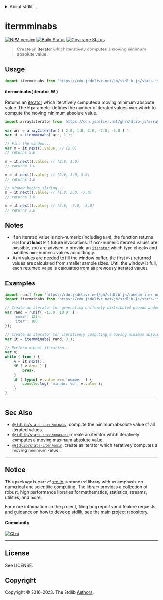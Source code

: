 <!--

@license Apache-2.0

Copyright (c) 2019 The Stdlib Authors.

Licensed under the Apache License, Version 2.0 (the "License");
you may not use this file except in compliance with the License.
You may obtain a copy of the License at

   http://www.apache.org/licenses/LICENSE-2.0

Unless required by applicable law or agreed to in writing, software
distributed under the License is distributed on an "AS IS" BASIS,
WITHOUT WARRANTIES OR CONDITIONS OF ANY KIND, either express or implied.
See the License for the specific language governing permissions and
limitations under the License.

-->


<details>
  <summary>
    About stdlib...
  </summary>
  <p>We believe in a future in which the web is a preferred environment for numerical computation. To help realize this future, we've built stdlib. stdlib is a standard library, with an emphasis on numerical and scientific computation, written in JavaScript (and C) for execution in browsers and in Node.js.</p>
  <p>The library is fully decomposable, being architected in such a way that you can swap out and mix and match APIs and functionality to cater to your exact preferences and use cases.</p>
  <p>When you use stdlib, you can be absolutely certain that you are using the most thorough, rigorous, well-written, studied, documented, tested, measured, and high-quality code out there.</p>
  <p>To join us in bringing numerical computing to the web, get started by checking us out on <a href="https://github.com/stdlib-js/stdlib">GitHub</a>, and please consider <a href="https://opencollective.com/stdlib">financially supporting stdlib</a>. We greatly appreciate your continued support!</p>
</details>

# itermminabs

[![NPM version][npm-image]][npm-url] [![Build Status][test-image]][test-url] [![Coverage Status][coverage-image]][coverage-url] <!-- [![dependencies][dependencies-image]][dependencies-url] -->

> Create an [iterator][mdn-iterator-protocol] which iteratively computes a moving minimum absolute value.

<section class="intro">

</section>

<!-- /.intro -->

<!-- Package usage documentation. -->



<section class="usage">

## Usage

```javascript
import itermminabs from 'https://cdn.jsdelivr.net/gh/stdlib-js/stats-iter-mminabs@v0.1.0-deno/mod.js';
```

#### itermminabs( iterator, W )

Returns an [iterator][mdn-iterator-protocol] which iteratively computes a moving minimum absolute value. The `W` parameter defines the number of iterated values over which to compute the moving minimum absolute value.

```javascript
import array2iterator from 'https://cdn.jsdelivr.net/gh/stdlib-js/array-to-iterator@deno/mod.js';

var arr = array2iterator( [ 2.0, 1.0, 3.0, -7.0, -5.0 ] );
var it = itermminabs( arr, 3 );

// Fill the window...
var m = it.next().value; // [2.0]
// returns 2.0

m = it.next().value; // [2.0, 1.0]
// returns 1.0

m = it.next().value; // [2.0, 1.0, 3.0]
// returns 1.0

// Window begins sliding...
m = it.next().value; // [1.0, 3.0, -7.0]
// returns 1.0

m = it.next().value; // [3.0, -7.0, -5.0]
// returns 3.0
```

</section>

<!-- /.usage -->

<!-- Package usage notes. Make sure to keep an empty line after the `section` element and another before the `/section` close. -->

<section class="notes">

## Notes

-   If an iterated value is non-numeric (including `NaN`), the function returns `NaN` for **at least** `W-1` future invocations. If non-numeric iterated values are possible, you are advised to provide an [`iterator`][mdn-iterator-protocol] which type checks and handles non-numeric values accordingly.
-   As `W` values are needed to fill the window buffer, the first `W-1` returned values are calculated from smaller sample sizes. Until the window is full, each returned value is calculated from all previously iterated values.

</section>

<!-- /.notes -->

<!-- Package usage examples. -->

<section class="examples">

## Examples

<!-- eslint no-undef: "error" -->

```javascript
import runif from 'https://cdn.jsdelivr.net/gh/stdlib-js/random-iter-uniform@deno/mod.js';
import itermminabs from 'https://cdn.jsdelivr.net/gh/stdlib-js/stats-iter-mminabs@v0.1.0-deno/mod.js';

// Create an iterator for generating uniformly distributed pseudorandom numbers:
var rand = runif( -10.0, 10.0, {
    'seed': 1234,
    'iter': 100
});

// Create an iterator for iteratively computing a moving minimum absolute value:
var it = itermminabs( rand, 3 );

// Perform manual iteration...
var v;
while ( true ) {
    v = it.next();
    if ( v.done ) {
        break;
    }
    if ( typeof v.value === 'number' ) {
        console.log( 'minabs: %d', v.value );
    }
}
```

</section>

<!-- /.examples -->

<!-- Section to include cited references. If references are included, add a horizontal rule *before* the section. Make sure to keep an empty line after the `section` element and another before the `/section` close. -->

<section class="references">

</section>

<!-- /.references -->

<!-- Section for related `stdlib` packages. Do not manually edit this section, as it is automatically populated. -->

<section class="related">

* * *

## See Also

-   <span class="package-name">[`@stdlib/stats-iter/minabs`][@stdlib/stats/iter/minabs]</span><span class="delimiter">: </span><span class="description">compute the minimum absolute value of all iterated values.</span>
-   <span class="package-name">[`@stdlib/stats-iter/mmaxabs`][@stdlib/stats/iter/mmaxabs]</span><span class="delimiter">: </span><span class="description">create an iterator which iteratively computes a moving maximum absolute value.</span>
-   <span class="package-name">[`@stdlib/stats-iter/mmin`][@stdlib/stats/iter/mmin]</span><span class="delimiter">: </span><span class="description">create an iterator which iteratively computes a moving minimum value.</span>

</section>

<!-- /.related -->

<!-- Section for all links. Make sure to keep an empty line after the `section` element and another before the `/section` close. -->


<section class="main-repo" >

* * *

## Notice

This package is part of [stdlib][stdlib], a standard library with an emphasis on numerical and scientific computing. The library provides a collection of robust, high performance libraries for mathematics, statistics, streams, utilities, and more.

For more information on the project, filing bug reports and feature requests, and guidance on how to develop [stdlib][stdlib], see the main project [repository][stdlib].

#### Community

[![Chat][chat-image]][chat-url]

---

## License

See [LICENSE][stdlib-license].


## Copyright

Copyright &copy; 2016-2023. The Stdlib [Authors][stdlib-authors].

</section>

<!-- /.stdlib -->

<!-- Section for all links. Make sure to keep an empty line after the `section` element and another before the `/section` close. -->

<section class="links">

[npm-image]: http://img.shields.io/npm/v/@stdlib/stats-iter-mminabs.svg
[npm-url]: https://npmjs.org/package/@stdlib/stats-iter-mminabs

[test-image]: https://github.com/stdlib-js/stats-iter-mminabs/actions/workflows/test.yml/badge.svg?branch=v0.1.0
[test-url]: https://github.com/stdlib-js/stats-iter-mminabs/actions/workflows/test.yml?query=branch:v0.1.0

[coverage-image]: https://img.shields.io/codecov/c/github/stdlib-js/stats-iter-mminabs/main.svg
[coverage-url]: https://codecov.io/github/stdlib-js/stats-iter-mminabs?branch=main

<!--

[dependencies-image]: https://img.shields.io/david/stdlib-js/stats-iter-mminabs.svg
[dependencies-url]: https://david-dm.org/stdlib-js/stats-iter-mminabs/main

-->

[chat-image]: https://img.shields.io/gitter/room/stdlib-js/stdlib.svg
[chat-url]: https://app.gitter.im/#/room/#stdlib-js_stdlib:gitter.im

[stdlib]: https://github.com/stdlib-js/stdlib

[stdlib-authors]: https://github.com/stdlib-js/stdlib/graphs/contributors

[umd]: https://github.com/umdjs/umd
[es-module]: https://developer.mozilla.org/en-US/docs/Web/JavaScript/Guide/Modules

[deno-url]: https://github.com/stdlib-js/stats-iter-mminabs/tree/deno
[umd-url]: https://github.com/stdlib-js/stats-iter-mminabs/tree/umd
[esm-url]: https://github.com/stdlib-js/stats-iter-mminabs/tree/esm
[branches-url]: https://github.com/stdlib-js/stats-iter-mminabs/blob/main/branches.md

[stdlib-license]: https://raw.githubusercontent.com/stdlib-js/stats-iter-mminabs/main/LICENSE

[mdn-iterator-protocol]: https://developer.mozilla.org/en-US/docs/Web/JavaScript/Reference/Iteration_protocols#The_iterator_protocol

<!-- <related-links> -->

[@stdlib/stats/iter/minabs]: https://github.com/stdlib-js/stats-iter-minabs/tree/deno

[@stdlib/stats/iter/mmaxabs]: https://github.com/stdlib-js/stats-iter-mmaxabs/tree/deno

[@stdlib/stats/iter/mmin]: https://github.com/stdlib-js/stats-iter-mmin/tree/deno

<!-- </related-links> -->

</section>

<!-- /.links -->
